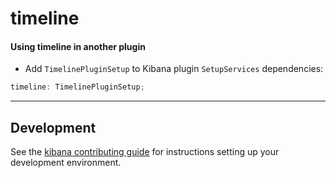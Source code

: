 # timeline

#### Using timeline in another plugin
- Add `TimelinePluginSetup` to Kibana plugin `SetupServices` dependencies:

```ts
timeline: TimelinePluginSetup;
```

---

## Development

See the [kibana contributing guide](https://github.com/elastic/kibana/blob/master/CONTRIBUTING.md) for instructions setting up your development environment.
